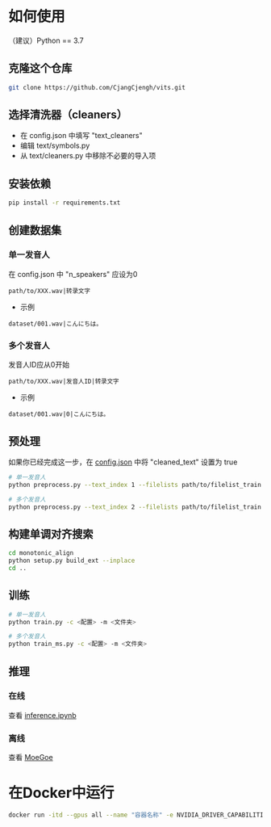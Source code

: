 # 如何使用

（建议）Python == 3.7

## 克隆这个仓库

```sh
git clone https://github.com/CjangCjengh/vits.git
```

## 选择清洗器（cleaners）

- 在 config.json 中填写 "text_cleaners"
- 编辑 text/symbols.py
- 从 text/cleaners.py 中移除不必要的导入项

## 安装依赖

```sh
pip install -r requirements.txt
```

## 创建数据集

### 单一发音人

在 config.json 中 "n_speakers" 应设为0

```
path/to/XXX.wav|转录文字
```

- 示例

```
dataset/001.wav|こんにちは。
```

### 多个发音人

发音人ID应从0开始

```
path/to/XXX.wav|发音人ID|转录文字
```

- 示例

```
dataset/001.wav|0|こんにちは。
```

## 预处理

如果你已经完成这一步，在 [config.json](config_parameters.md) 中将 "cleaned_text" 设置为 true

```sh
# 单一发音人
python preprocess.py --text_index 1 --filelists path/to/filelist_train.txt path/to/filelist_val.txt

# 多个发音人
python preprocess.py --text_index 2 --filelists path/to/filelist_train.txt path/to/filelist_val.txt
```

## 构建单调对齐搜索

```sh
cd monotonic_align
python setup.py build_ext --inplace
cd ..
```

## 训练

```sh
# 单一发音人
python train.py -c <配置> -m <文件夹>

# 多个发音人
python train_ms.py -c <配置> -m <文件夹>
```

## 推理

### 在线

查看 [inference.ipynb](inference.ipynb)

### 离线

查看 [MoeGoe](https://github.com/CjangCjengh/MoeGoe)

# 在Docker中运行

```sh
docker run -itd --gpus all --name "容器名称" -e NVIDIA_DRIVER_CAPABILITIES=compute,utility -e NVIDIA_VISIBLE_DEVICES=all "镜像名称"
```
